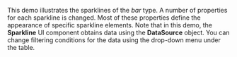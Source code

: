 This demo illustrates the sparklines of&nbsp;the _bar_ type. A&nbsp;number of&nbsp;properties for each sparkline is&nbsp;changed. Most of&nbsp;these properties define the appearance of&nbsp;specific sparkline elements. Note that in&nbsp;this demo, the **Sparkline** UI component obtains data using the **DataSource** object. You can change filtering conditions for the data using the drop-down menu under the table.